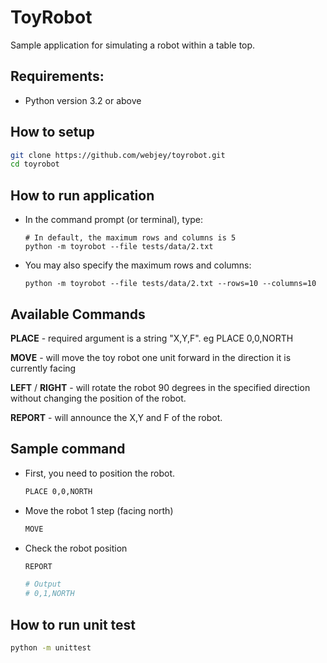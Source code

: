 # ToyRobot
Sample application for simulating a robot within a table top.

## Requirements:
- Python version 3.2 or above 

## How to setup
```bash
git clone https://github.com/webjey/toyrobot.git
cd toyrobot
```

## How to run application
- In the command prompt (or terminal), type:
  ```
  # In default, the maximum rows and columns is 5
  python -m toyrobot --file tests/data/2.txt
  ```

- You may also specify the maximum rows and columns:
  ```
  python -m toyrobot --file tests/data/2.txt --rows=10 --columns=10 
  ```


## Available Commands
**PLACE** - required argument is a string "X,Y,F". eg PLACE 0,0,NORTH

**MOVE** -  will move the toy robot one unit forward in the direction it is currently facing

**LEFT** /  **RIGHT** - will rotate the robot 90 degrees in the specified direction without changing the position of the robot.

**REPORT** - will announce the X,Y and F of the robot.


## Sample command
- First, you need to position the robot.
  ```bash
  PLACE 0,0,NORTH
  ```
- Move the robot 1 step (facing north)
  ```bash
  MOVE
  ```
- Check the robot position
  ```bash
  REPORT
  
  # Output
  # 0,1,NORTH
  ```

## How to run unit test
```bash
python -m unittest

```


